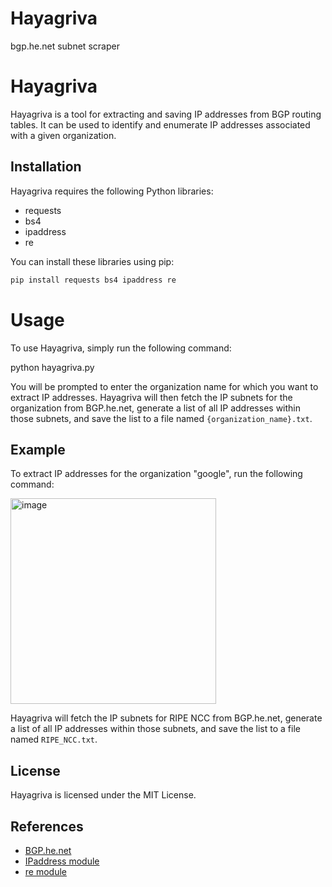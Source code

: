# Hayagriva
bgp.he.net subnet scraper


# Hayagriva

Hayagriva is a tool for extracting and saving IP addresses from BGP routing tables. It can be used to identify and enumerate IP addresses associated with a given organization.

## Installation

Hayagriva requires the following Python libraries:

* requests
* bs4
* ipaddress
* re

You can install these libraries using pip:

```bash
pip install requests bs4 ipaddress re
```
# Usage

To use Hayagriva, simply run the following command:

python hayagriva.py


You will be prompted to enter the organization name for which you want to extract IP addresses. Hayagriva will then fetch the IP subnets for the organization from BGP.he.net, generate a list of all IP addresses within those subnets, and save the list to a file named `{organization_name}.txt`.

## Example

To extract IP addresses for the organization "google", run the following command:

<img width="329" alt="image" src="https://github.com/wrathfulDiety/Hayagriva/assets/36190613/c1bfc54d-9f67-4fa5-a823-c2cb5eecdcc2">


Hayagriva will fetch the IP subnets for RIPE NCC from BGP.he.net, generate a list of all IP addresses within those subnets, and save the list to a file named `RIPE_NCC.txt`.

## License

Hayagriva is licensed under the MIT License.

## References

* [BGP.he.net](https://bgp.he.net/)
* [IPaddress module](https://docs.python.org/3/library/ipaddress.html)
* [re module](https://docs.python.org/3/library/re.html)
